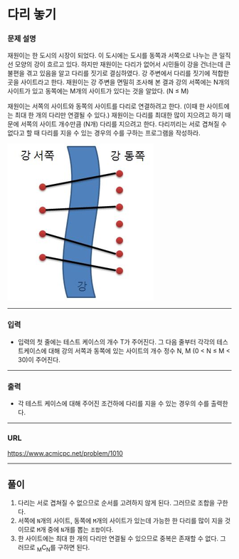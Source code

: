 # 다리 놓기

### 문제 설명

재원이는 한 도시의 시장이 되었다. 이 도시에는 도시를 동쪽과 서쪽으로 나누는 큰 일직선 모양의 강이 흐르고 있다. 하지만 재원이는 다리가 없어서 시민들이 강을 건너는데 큰 불편을 겪고 있음을 알고 다리를 짓기로 결심하였다. 강 주변에서 다리를 짓기에 적합한 곳을 사이트라고 한다. 재원이는 강 주변을 면밀히 조사해 본 결과 강의 서쪽에는 N개의 사이트가 있고 동쪽에는 M개의 사이트가 있다는 것을 알았다. (N ≤ M)

재원이는 서쪽의 사이트와 동쪽의 사이트를 다리로 연결하려고 한다. (이때 한 사이트에는 최대 한 개의 다리만 연결될 수 있다.) 재원이는 다리를 최대한 많이 지으려고 하기 때문에 서쪽의 사이트 개수만큼 (N개) 다리를 지으려고 한다. 다리끼리는 서로 겹쳐질 수 없다고 할 때 다리를 지을 수 있는 경우의 수를 구하는 프로그램을 작성하라.

![jpg_1](1.jpg)

-----------
### 입력

- 입력의 첫 줄에는 테스트 케이스의 개수 T가 주어진다. 그 다음 줄부터 각각의 테스트케이스에 대해 강의 서쪽과 동쪽에 있는 사이트의 개수 정수 N, M (0 < N ≤ M < 30)이 주어진다.

-----------
### 출력

- 각 테스트 케이스에 대해 주어진 조건하에 다리를 지을 수 있는 경우의 수를 출력한다.

-----------
### URL

https://www.acmicpc.net/problem/1010

-----------
## 풀이
1. 다리는 서로 겹쳐질 수 없으므로 순서를 고려하지 않게 된다. 그러므로 조합을 구한다.
2. 서쪽에 `N`개의 사이트, 동쪽에 `M`개의 사이트가 있는데 가능한 한 다리를 많이 지을 것이므로 `M`개 중에 `N`개를 뽑는 `조합`이다.
3. 한 사이트에는 최대 한 개의 다리만 연결될 수 있으므로 중복은 존재할 수 없다. 그러므로 <sub>M</sub>C<sub>N</sub>를 구하면 된다.